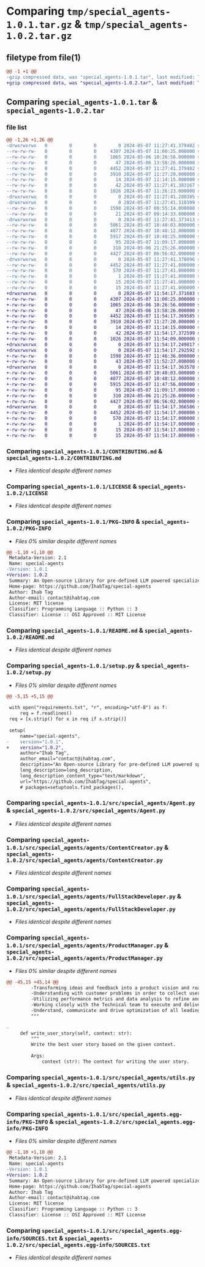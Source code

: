 # Comparing `tmp/special_agents-1.0.1.tar.gz` & `tmp/special_agents-1.0.2.tar.gz`

## filetype from file(1)

```diff
@@ -1 +1 @@
-gzip compressed data, was "special_agents-1.0.1.tar", last modified: Tue May  7 11:27:41 2024, max compression
+gzip compressed data, was "special_agents-1.0.2.tar", last modified: Tue May  7 11:54:17 2024, max compression
```

## Comparing `special_agents-1.0.1.tar` & `special_agents-1.0.2.tar`

### file list

```diff
@@ -1,26 +1,26 @@
-drwxrwxrwx   0        0        0        0 2024-05-07 11:27:41.379482 special_agents-1.0.1/
--rw-rw-rw-   0        0        0     4307 2024-05-07 11:00:25.000000 special_agents-1.0.1/CONTRIBUTING.md
--rw-rw-rw-   0        0        0     1065 2024-05-06 10:26:56.000000 special_agents-1.0.1/LICENSE
--rw-rw-rw-   0        0        0       47 2024-05-06 13:58:26.000000 special_agents-1.0.1/MANIFEST.in
--rw-rw-rw-   0        0        0     4452 2024-05-07 11:27:41.379482 special_agents-1.0.1/PKG-INFO
--rw-rw-rw-   0        0        0     3910 2024-05-07 11:27:20.000000 special_agents-1.0.1/README.md
--rw-rw-rw-   0        0        0       14 2024-05-07 11:14:15.000000 special_agents-1.0.1/requirements.txt
--rw-rw-rw-   0        0        0       42 2024-05-07 11:27:41.383167 special_agents-1.0.1/setup.cfg
--rw-rw-rw-   0        0        0     1026 2024-05-07 11:26:23.000000 special_agents-1.0.1/setup.py
-drwxrwxrwx   0        0        0        0 2024-05-07 11:27:41.280385 special_agents-1.0.1/src/
-drwxrwxrwx   0        0        0        0 2024-05-07 11:27:41.310399 special_agents-1.0.1/src/special_agents/
--rw-rw-rw-   0        0        0     1598 2024-05-07 08:55:14.000000 special_agents-1.0.1/src/special_agents/Agent.py
--rw-rw-rw-   0        0        0       21 2024-05-07 09:14:33.000000 special_agents-1.0.1/src/special_agents/__init__.py
-drwxrwxrwx   0        0        0        0 2024-05-07 11:27:41.373413 special_agents-1.0.1/src/special_agents/agents/
--rw-rw-rw-   0        0        0     5061 2024-05-07 10:48:03.000000 special_agents-1.0.1/src/special_agents/agents/ContentCreator.py
--rw-rw-rw-   0        0        0     4077 2024-05-07 10:48:12.000000 special_agents-1.0.1/src/special_agents/agents/FullStackDeveloper.py
--rw-rw-rw-   0        0        0     5917 2024-05-07 10:48:25.000000 special_agents-1.0.1/src/special_agents/agents/ProductManager.py
--rw-rw-rw-   0        0        0       95 2024-05-07 11:09:17.000000 special_agents-1.0.1/src/special_agents/agents/__init__.py
--rw-rw-rw-   0        0        0      310 2024-05-06 21:25:26.000000 special_agents-1.0.1/src/special_agents/config.py
--rw-rw-rw-   0        0        0     4427 2024-05-07 06:56:02.000000 special_agents-1.0.1/src/special_agents/utils.py
-drwxrwxrwx   0        0        0        0 2024-05-07 11:27:41.378096 special_agents-1.0.1/src/special_agents.egg-info/
--rw-rw-rw-   0        0        0     4452 2024-05-07 11:27:41.000000 special_agents-1.0.1/src/special_agents.egg-info/PKG-INFO
--rw-rw-rw-   0        0        0      570 2024-05-07 11:27:41.000000 special_agents-1.0.1/src/special_agents.egg-info/SOURCES.txt
--rw-rw-rw-   0        0        0        1 2024-05-07 11:27:41.000000 special_agents-1.0.1/src/special_agents.egg-info/dependency_links.txt
--rw-rw-rw-   0        0        0       15 2024-05-07 11:27:41.000000 special_agents-1.0.1/src/special_agents.egg-info/requires.txt
--rw-rw-rw-   0        0        0       15 2024-05-07 11:27:41.000000 special_agents-1.0.1/src/special_agents.egg-info/top_level.txt
+drwxrwxrwx   0        0        0        0 2024-05-07 11:54:17.371603 special_agents-1.0.2/
+-rw-rw-rw-   0        0        0     4307 2024-05-07 11:00:25.000000 special_agents-1.0.2/CONTRIBUTING.md
+-rw-rw-rw-   0        0        0     1065 2024-05-06 10:26:56.000000 special_agents-1.0.2/LICENSE
+-rw-rw-rw-   0        0        0       47 2024-05-06 13:58:26.000000 special_agents-1.0.2/MANIFEST.in
+-rw-rw-rw-   0        0        0     4452 2024-05-07 11:54:17.369585 special_agents-1.0.2/PKG-INFO
+-rw-rw-rw-   0        0        0     3910 2024-05-07 11:27:20.000000 special_agents-1.0.2/README.md
+-rw-rw-rw-   0        0        0       14 2024-05-07 11:14:15.000000 special_agents-1.0.2/requirements.txt
+-rw-rw-rw-   0        0        0       42 2024-05-07 11:54:17.372599 special_agents-1.0.2/setup.cfg
+-rw-rw-rw-   0        0        0     1026 2024-05-07 11:54:09.000000 special_agents-1.0.2/setup.py
+drwxrwxrwx   0        0        0        0 2024-05-07 11:54:17.249817 special_agents-1.0.2/src/
+drwxrwxrwx   0        0        0        0 2024-05-07 11:54:17.292592 special_agents-1.0.2/src/special_agents/
+-rw-rw-rw-   0        0        0     1598 2024-05-07 11:46:36.000000 special_agents-1.0.2/src/special_agents/Agent.py
+-rw-rw-rw-   0        0        0       43 2024-05-07 11:52:27.000000 special_agents-1.0.2/src/special_agents/__init__.py
+drwxrwxrwx   0        0        0        0 2024-05-07 11:54:17.363578 special_agents-1.0.2/src/special_agents/agents/
+-rw-rw-rw-   0        0        0     5061 2024-05-07 10:48:03.000000 special_agents-1.0.2/src/special_agents/agents/ContentCreator.py
+-rw-rw-rw-   0        0        0     4077 2024-05-07 10:48:12.000000 special_agents-1.0.2/src/special_agents/agents/FullStackDeveloper.py
+-rw-rw-rw-   0        0        0     5915 2024-05-07 11:47:56.000000 special_agents-1.0.2/src/special_agents/agents/ProductManager.py
+-rw-rw-rw-   0        0        0       95 2024-05-07 11:09:17.000000 special_agents-1.0.2/src/special_agents/agents/__init__.py
+-rw-rw-rw-   0        0        0      310 2024-05-06 21:25:26.000000 special_agents-1.0.2/src/special_agents/config.py
+-rw-rw-rw-   0        0        0     4427 2024-05-07 06:56:02.000000 special_agents-1.0.2/src/special_agents/utils.py
+drwxrwxrwx   0        0        0        0 2024-05-07 11:54:17.366586 special_agents-1.0.2/src/special_agents.egg-info/
+-rw-rw-rw-   0        0        0     4452 2024-05-07 11:54:17.000000 special_agents-1.0.2/src/special_agents.egg-info/PKG-INFO
+-rw-rw-rw-   0        0        0      570 2024-05-07 11:54:17.000000 special_agents-1.0.2/src/special_agents.egg-info/SOURCES.txt
+-rw-rw-rw-   0        0        0        1 2024-05-07 11:54:17.000000 special_agents-1.0.2/src/special_agents.egg-info/dependency_links.txt
+-rw-rw-rw-   0        0        0       15 2024-05-07 11:54:17.000000 special_agents-1.0.2/src/special_agents.egg-info/requires.txt
+-rw-rw-rw-   0        0        0       15 2024-05-07 11:54:17.000000 special_agents-1.0.2/src/special_agents.egg-info/top_level.txt
```

### Comparing `special_agents-1.0.1/CONTRIBUTING.md` & `special_agents-1.0.2/CONTRIBUTING.md`

 * *Files identical despite different names*

### Comparing `special_agents-1.0.1/LICENSE` & `special_agents-1.0.2/LICENSE`

 * *Files identical despite different names*

### Comparing `special_agents-1.0.1/PKG-INFO` & `special_agents-1.0.2/PKG-INFO`

 * *Files 0% similar despite different names*

```diff
@@ -1,10 +1,10 @@
 Metadata-Version: 2.1
 Name: special-agents
-Version: 1.0.1
+Version: 1.0.2
 Summary: An Open-source Library for pre-defined LLM powered specialized agents
 Home-page: https://github.com/IhabTag/special-agents
 Author: Ihab Tag
 Author-email: contact@ihabtag.com
 License: MIT license
 Classifier: Programming Language :: Python :: 3
 Classifier: License :: OSI Approved :: MIT License
```

### Comparing `special_agents-1.0.1/README.md` & `special_agents-1.0.2/README.md`

 * *Files identical despite different names*

### Comparing `special_agents-1.0.1/setup.py` & `special_agents-1.0.2/setup.py`

 * *Files 0% similar despite different names*

```diff
@@ -5,15 +5,15 @@
     
 with open("requirements.txt", "r", encoding="utf-8") as f:
     req = f.readlines()
 req = [x.strip() for x in req if x.strip()]
 
 setup(
     name="special-agents", 
-    version="1.0.1",
+    version="1.0.2",
     author="Ihab Tag",
     author_email="contact@ihabtag.com",
     description="An Open-source Library for pre-defined LLM powered specialized agents",
     long_description=long_description,
     long_description_content_type="text/markdown",
     url="https://github.com/IhabTag/special-agents",
     # packages=setuptools.find_packages(),
```

### Comparing `special_agents-1.0.1/src/special_agents/Agent.py` & `special_agents-1.0.2/src/special_agents/Agent.py`

 * *Files identical despite different names*

### Comparing `special_agents-1.0.1/src/special_agents/agents/ContentCreator.py` & `special_agents-1.0.2/src/special_agents/agents/ContentCreator.py`

 * *Files identical despite different names*

### Comparing `special_agents-1.0.1/src/special_agents/agents/FullStackDeveloper.py` & `special_agents-1.0.2/src/special_agents/agents/FullStackDeveloper.py`

 * *Files identical despite different names*

### Comparing `special_agents-1.0.1/src/special_agents/agents/ProductManager.py` & `special_agents-1.0.2/src/special_agents/agents/ProductManager.py`

 * *Files 0% similar despite different names*

```diff
@@ -45,15 +45,14 @@
         -Transforming ideas and feedback into a product vision and roadmap
         -Understanding with customer problems in order to collect user needs, requirements, and pain points
         -Utilizing performance metrics and data analysis to refine and improve product impact
         -Working closely with the Technical team to execute and deliver roadmap milestones.
         -Understand, communicate and drive optimization of all leading metrics and KPIs 
         """
 
-
     def write_user_story(self, context: str):
         """
         Write the best user story based on the given context.
 
         Args:
             context (str): The context for writing the user story.
```

### Comparing `special_agents-1.0.1/src/special_agents/utils.py` & `special_agents-1.0.2/src/special_agents/utils.py`

 * *Files identical despite different names*

### Comparing `special_agents-1.0.1/src/special_agents.egg-info/PKG-INFO` & `special_agents-1.0.2/src/special_agents.egg-info/PKG-INFO`

 * *Files 0% similar despite different names*

```diff
@@ -1,10 +1,10 @@
 Metadata-Version: 2.1
 Name: special-agents
-Version: 1.0.1
+Version: 1.0.2
 Summary: An Open-source Library for pre-defined LLM powered specialized agents
 Home-page: https://github.com/IhabTag/special-agents
 Author: Ihab Tag
 Author-email: contact@ihabtag.com
 License: MIT license
 Classifier: Programming Language :: Python :: 3
 Classifier: License :: OSI Approved :: MIT License
```

### Comparing `special_agents-1.0.1/src/special_agents.egg-info/SOURCES.txt` & `special_agents-1.0.2/src/special_agents.egg-info/SOURCES.txt`

 * *Files identical despite different names*

